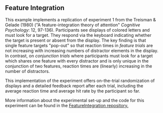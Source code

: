 ## Feature Integration

This example implements a replication of experiment 1 from the Treisman & Gelade (1980) ("A feature-integration theory of attention" *Cognitive Psychology*: 12, 97-136). Participants see displays of colored letters and must look for a target. They respond via the keyboard indicating whether the target is present or absent from the display. The key finding is that single feature targets "pop-out" so that reaction times in *feature trials* are not increasing with increasing numbers of distractor elements in the display. In contrast, on *conjunction trials* where participants must look for a target which shares one feature with every distractor and is only unique in the conjunction of two features, reaction times are (linearly) increasing in the number of distractors.

This implementation of the experiment offers on-the-trial randomization of displays and a detailed feedback report after each trial, including the average reaction time and average hit rate by the participant so far.

More information about the experimental set-up and the code for this experiment can be found in the <a href="https://github.com/babe-project/FeatureIntegration" title="FeatureIntegration" target="_blank"> FeatureIntegration repository.</a>
